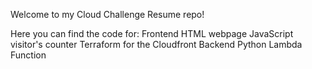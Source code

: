 Welcome to my Cloud Challenge Resume repo! 

Here you can find the code for:
Frontend
HTML webpage
JavaScript visitor's counter
Terraform for the Cloudfront
Backend
Python Lambda Function
